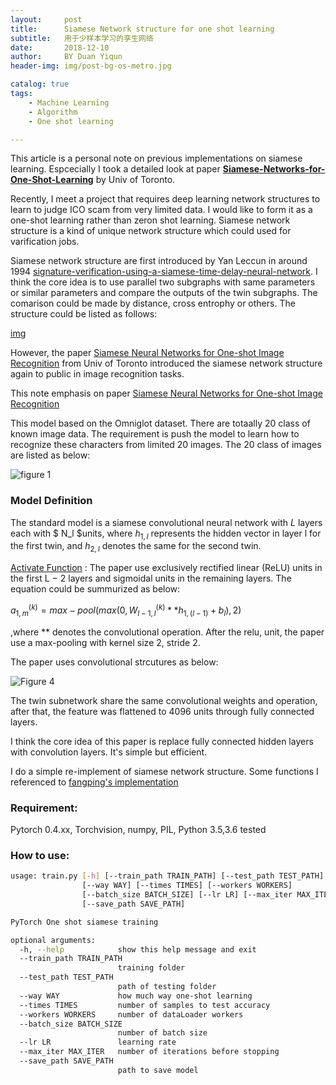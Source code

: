 ```yaml
---
layout:     post
title:      Siamese Network structure for one shot learning
subtitle:   用于少样本学习的孪生网络
date:       2018-12-10
author:     BY Duan Yiqun
header-img: img/post-bg-os-metro.jpg

catalog: true
tags:
    - Machine Learning
    - Algorithm 
    - One shot learning

---
```


This article is a personal note on previous implementations on siamese learning.  Espcecially I took a detailed look at paper [**Siamese-Networks-for-One-Shot-Learning**](https://www.cs.cmu.edu/~rsalakhu/papers/oneshot1.pdf) by Univ of Toronto. 

Recently, I meet a project that requires deep learning network structures to learn to judge ICO scam from very limited data. I would like to form it as a one-shot learning rather than zeron shot learning. Siamese network structure is a kind of unique network structure which could used for varification jobs. 

Siamese network structure are first introduced by Yan Leccun in around 1994 [signature-verification-using-a-siamese-time-delay-neural-network](http://papers.nips.cc/paper/769-signature-verification-using-a-siamese-time-delay-neural-network.pdf).  I think the core idea is to use parallel two subgraphs with same parameters or similar parameters and compare the outputs of the twin subgraphs. The comarison could be made by distance,  cross entrophy or others.  The structure could be listed as follows:

[img](https://pic3.zhimg.com/80/v2-33c010a72aeb83a5108263a23a192112_hd.jpg)

However, the paper [Siamese Neural Networks for One-shot Image Recognition](https://www.cs.cmu.edu/~rsalakhu/papers/oneshot1.pdf) from Univ of Toronto introduced the siamese network structure again to public in image recognition tasks. 

This note emphasis on paper [Siamese Neural Networks for One-shot Image Recognition](https://www.cs.cmu.edu/~rsalakhu/papers/oneshot1.pdf) 

This model based on the Omniglot dataset. There are totaally 20 class of known image data. The requirement is push the model to learn how to recognize these characters from limited 20 images. The 20 class of images are listed as below:


![figure 1](https://ai2-s2-public.s3.amazonaws.com/figures/2017-08-08/1029bb5c9f9cb7ab486eb0c2a2a1c59104820928/1-Figure1-1.png)

### Model Definition

The standard model is a siamese convolutional neural network with $L$ layers each with $ N_l $units, where $h_{1,l}$ represents the hidden vector in layer l for the first twin, and $h_{2,l}$ denotes the same for the second twin. 

<u> Activate Function</u> : The paper use exclusively rectified linear (ReLU) units in the first L − 2 layers and sigmoidal units in the remaining layers. The equation could be summurized as below: 

$a^{(k)}_{1,m} = max-pool(max(0,W^{(k)}_{l−1,l } **h_{1,(l−1) }+ b_l), 2)$ 

,where  ** denotes the convolutional operation.  After the relu, unit, the paper use a max-pooling with kernel size 2, stride 2. 

The paper uses convolutional strcutures as below:

![Figure 4](https://ai2-s2-public.s3.amazonaws.com/figures/2017-08-08/1029bb5c9f9cb7ab486eb0c2a2a1c59104820928/4-Figure4-1.png)

The twin subnetwork share the same convolutional weights and operation, after that, the feature was flattened to 4096 units through fully connected layers. 

I think the core idea of this paper is replace fully connected hidden layers with convolution layers. It's simple but efficient. 

I do a simple re-implement of siamese network structure. Some functions I referenced to [fangping's implementation](https://github.com/fangpin/siamese-pytorch)

### Requirement:
Pytorch 0.4.xx, Torchvision, numpy, PIL, Python 3.5,3.6 tested

### How to use:
```sh
usage: train.py [-h] [--train_path TRAIN_PATH] [--test_path TEST_PATH]
                [--way WAY] [--times TIMES] [--workers WORKERS]
                [--batch_size BATCH_SIZE] [--lr LR] [--max_iter MAX_ITER]
                [--save_path SAVE_PATH]

PyTorch One shot siamese training

optional arguments:
  -h, --help            show this help message and exit
  --train_path TRAIN_PATH
                        training folder
  --test_path TEST_PATH
                        path of testing folder
  --way WAY             how much way one-shot learning
  --times TIMES         number of samples to test accuracy
  --workers WORKERS     number of dataLoader workers
  --batch_size BATCH_SIZE
                        number of batch size
  --lr LR               learning rate
  --max_iter MAX_ITER   number of iterations before stopping
  --save_path SAVE_PATH
                        path to save model
```

